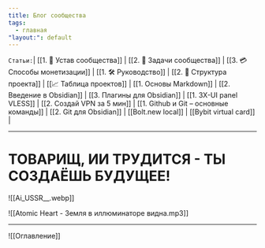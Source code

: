 ```yaml
---
title: Блог сообщества
tags:
  - главная
"layout:": default
---
```

`Статьи:`| [[1. 📜 Устав сообщества]] | [[2. 📝 Задачи сообщества]] | [[3. 💳 Способы монетизации]] | [[1. 🛠️ Руководство]] | [[2. 🚧 Структура проекта]] | [[📈 Таблица проектов]]  | [[1. Основы Markdown]] | [[2. Введение в Obsidian]] | [[3. Плагины для Obsidian]] | [[1. 3X-UI panel VLESS]] | [[2. Создай VPN за 5 мин]] | [[1. Github и Git – основные команды]] | [[2. Git для Obsidian]] | [[Bolt.new local]] | [[Bybit virtual card]] |

---
# ТОВАРИЩ, ИИ ТРУДИТСЯ - ТЫ СОЗДАЁШЬ БУДУЩЕЕ!
![[Ai_USSR__.webp]]

![[Atomic Heart - Земля в иллюминаторе видна.mp3]]

---

![[Оглавление]]